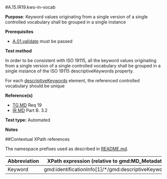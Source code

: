 #A.15.IR19.kws-in-vocab

**Purpose**: Keyword values originating from a single version of a single controlled vocabulary
shall be grouped in a single instance

**Prerequisites**
* [A.01.validate](A.01.validate.md) must be passed

**Test method**

In order to be consistent with ISO 19115, all the keyword values
originating from a single version of a single controlled vocabulary
shall be grouped in a single instance of the ISO 19115
descriptiveKeywords property.

For each [descriptiveKeywords](#keyword) element, the referenced controlled vocabulary should be unique

**Reference(s)**	 

* [TG MD](./README.md#ref_TG_MD) Req 19
* [IR MD](README.md#ref_IR_MD) Part B. 3.2

**Test type:** Automated

**Notes**

##Contextual XPath references

The namespace prefixes used as described in [README.md](./README.md#namespaces).

Abbreviation                                   |  XPath expression (relative to gmd:MD_Metadata)
-----------------------------------------------| -------------------------------------------------------------------------
<a name="keyword"></a> Keyword   | gmd:identificationInfo[1]/*/gmd:descriptiveKeywords

